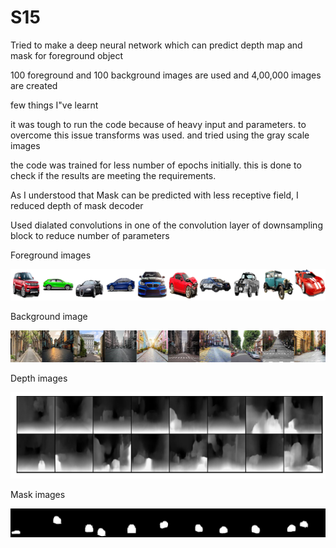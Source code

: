 # S15

Tried to make a deep neural network which can predict depth map and mask for foreground object

100 foreground and 100 background images are used and 4,00,000 images are created

few things I"ve learnt

it was tough to run the code because of heavy input and parameters. to overcome this issue transforms was used. and tried using the gray scale images

the code was trained for less number of epochs initially. this is done to check if the results are meeting the requirements.

As I understood that Mask can be predicted with less receptive field, I reduced depth of mask decoder

Used dialated convolutions in one of the convolution layer of downsampling block to reduce number of parameters

Foreground images

![Image](https://github.com/meenuraji/S15/blob/master/fgimg.png)

Background image

![Image](https://github.com/meenuraji/S15/blob/master/bgimg.png)

Depth images

![Image](https://github.com/meenuraji/S15/blob/master/dep.png)

Mask images

![Image](https://github.com/meenuraji/S15/blob/master/overlaymask.png)

